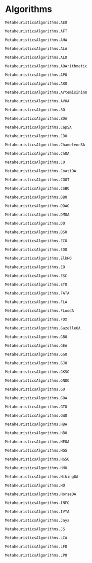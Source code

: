 # Algorithms



```@docs 
MetaheuristicsAlgorithms.AEO
```

```@docs 
MetaheuristicsAlgorithms.AFT
```

```@docs 
MetaheuristicsAlgorithms.AHA
```

```@docs 
MetaheuristicsAlgorithms.ALA
```

```@docs 
MetaheuristicsAlgorithms.ALO
```

```@docs 
MetaheuristicsAlgorithms.AOArithmetic
```

```@docs 
MetaheuristicsAlgorithms.APO
```

```@docs
MetaheuristicsAlgorithms.ARO
```

```@docs
MetaheuristicsAlgorithms.ArtemisininO
```

```@docs
MetaheuristicsAlgorithms.AVOA
```

```@docs
MetaheuristicsAlgorithms.BO
```

```@docs
MetaheuristicsAlgorithms.BOA
```

```@docs
MetaheuristicsAlgorithms.CapSA
```

```@docs
MetaheuristicsAlgorithms.CDO
```

```@docs
MetaheuristicsAlgorithms.ChameleonSA
```

```@docs
MetaheuristicsAlgorithms.ChOA
```

```@docs
MetaheuristicsAlgorithms.CO
```

```@docs
MetaheuristicsAlgorithms.CoatiOA
```

```@docs
MetaheuristicsAlgorithms.COOT
```

```@docs
MetaheuristicsAlgorithms.CSBO
```

```@docs
MetaheuristicsAlgorithms.DBO
```

```@docs
MetaheuristicsAlgorithms.DDAO
```

```@docs
MetaheuristicsAlgorithms.DMOA
```

```@docs
MetaheuristicsAlgorithms.DO
```

```@docs
MetaheuristicsAlgorithms.DSO
```

```@docs
MetaheuristicsAlgorithms.ECO
```

```@docs
MetaheuristicsAlgorithms.EDO
```

```@docs
MetaheuristicsAlgorithms.ElkHO
```

```@docs
MetaheuristicsAlgorithms.EO
```

```@docs
MetaheuristicsAlgorithms.ESC
```

```@docs
MetaheuristicsAlgorithms.ETO
```

```@docs
MetaheuristicsAlgorithms.FATA
```

```@docs
MetaheuristicsAlgorithms.FLA
```

```@docs
MetaheuristicsAlgorithms.FLoodA
```

```@docs
MetaheuristicsAlgorithms.FOX
```

```@docs
MetaheuristicsAlgorithms.GazelleOA
```

```@docs
MetaheuristicsAlgorithms.GBO
```

```@docs
MetaheuristicsAlgorithms.GEA
```

```@docs
MetaheuristicsAlgorithms.GGO
```

```@docs
MetaheuristicsAlgorithms.GJO
```

```@docs
MetaheuristicsAlgorithms.GKSO
```

```@docs
MetaheuristicsAlgorithms.GNDO
```

```@docs
MetaheuristicsAlgorithms.GO
```

```@docs
MetaheuristicsAlgorithms.GOA
```

```@docs
MetaheuristicsAlgorithms.GTO
```

```@docs
MetaheuristicsAlgorithms.GWO
```

```@docs
MetaheuristicsAlgorithms.HBA
```

```@docs
MetaheuristicsAlgorithms.HBO
```

```@docs
MetaheuristicsAlgorithms.HEOA
```

```@docs
MetaheuristicsAlgorithms.HGS
```

```@docs
MetaheuristicsAlgorithms.HGSO
```

```@docs
MetaheuristicsAlgorithms.HHO
```

```@docs
MetaheuristicsAlgorithms.HikingOA
```

```@docs
MetaheuristicsAlgorithms.HO
```

```@docs
MetaheuristicsAlgorithms.HorseOA
```

```@docs
MetaheuristicsAlgorithms.INFO
```

```@docs
MetaheuristicsAlgorithms.IVYA
```

```@docs
MetaheuristicsAlgorithms.Jaya
```

```@docs
MetaheuristicsAlgorithms.JS
```

```@docs
MetaheuristicsAlgorithms.LCA
```

```@docs
MetaheuristicsAlgorithms.LFD
```

```@docs
MetaheuristicsAlgorithms.LPO
```
